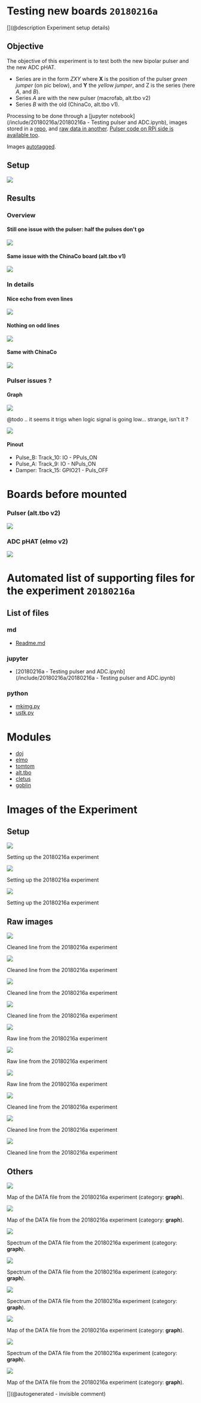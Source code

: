 # Testing new boards `20180216a`

[](@description Experiment setup details)

## Objective

The objective of this experiment is to test both the new bipolar pulser and the new ADC pHAT.

* Series are in the form _ZXY_ where __X__ is the position of the pulser _green jumper_ (on pic below), and __Y__ the _yellow jumper_, and Z is the series (here _A_, and _B_).
* Series _A_ are with the new pulser (macrofab, alt.tbo v2)
* Series _B_ with the old (ChinaCo, alt.tbo v1).

Processing to be done through a [jupyter notebook](/include/20180216a/20180216a - Testing pulser and ADC.ipynb), images stored in a [repo](/include/20180216a/lines/), and [raw data in another](/include/20180216a/data/). [Pulser code on RPi side is available too](/include/20180216a/RPiPulserModule.c).

Images [autotagged](/include/20180216a/mkimg.py).

## Setup 

![](/include/20180216a/images/setup.jpg)

## Results

### Overview

#### Still one issue with the pulser: half the pulses don't go

![](/include/20180216a/lines/A22_clean_line7sample.jpg) 
 
#### Same issue with the ChinaCo board (alt.tbo v1)

![](/include/20180216a/lines/B33_clean_line7sample.jpg)

### In details

#### Nice echo from even lines

![](/include/20180216a/lines/A33_clean_line2sample.jpg)

#### Nothing on odd lines

![](/include/20180216a/lines/A33_clean_line3sample.jpg)

#### Same with ChinaCo

![](/include/20180216a/lines/B33_clean_line7sample.jpg)


### Pulser issues ?

#### Graph

![](/retired/alt.tbo/20171028a/images/pulser_diods.png)

@todo .. it seems it trigs when logic signal is going low... strange, isn't it ?

![](/retired/alt.tbo/20171028a/images/logic.png)

#### Pinout

* Pulse_B: Track_10: IO - PPuls_ON 
* Pulse_A: Track_9: IO - NPuls_ON
* Damper: Track_15: GPIO21 - Puls_OFF


# Boards before mounted

### Pulser (alt.tbo v2)

![](/include/20180216a/images/IMG_20180217_182359.jpg)

### ADC pHAT (elmo v2)

![](/include/20180216a/images/IMG_20180217_182252.jpg)


# Automated list of supporting files for the __experiment `20180216a`__

## List of files

### md

* [Readme.md](/include/20180216a/Readme.md)


### jupyter

* [20180216a - Testing pulser and ADC.ipynb](/include/20180216a/20180216a - Testing pulser and ADC.ipynb)


### python

* [mkimg.py](/include/20180216a/mkimg.py)
* [ustk.py](/include/20180216a/ustk.py)





# Modules

* [doj](/doj/)
* [elmo](/elmo/)
* [tomtom](/retired/tomtom/)
* [alt.tbo](/retired/alt.tbo/)
* [cletus](/retired/cletus/)
* [goblin](/goblin/)




# Images of the Experiment

## Setup

![](/include/20180216a/images/IMG_20180217_182510.jpg)

 Setting up the 20180216a experiment

![](/include/20180216a/images/IMG_20180217_182359.jpg)

 Setting up the 20180216a experiment

![](/include/20180216a/images/IMG_20180217_182252.jpg)

 Setting up the 20180216a experiment

## Raw images

![](/include/20180216a/lines/A33_clean_line2sample.jpg)

Cleaned line from the 20180216a experiment

![](/include/20180216a/lines/A11_clean_line3sample.jpg)

Cleaned line from the 20180216a experiment

![](/include/20180216a/lines/B33_clean_line7sample.jpg)

Cleaned line from the 20180216a experiment

![](/include/20180216a/lines/A33_clean_line3sample.jpg)

Cleaned line from the 20180216a experiment

![](/include/20180216a/lines/A11_line3sample.jpg)

Raw line from the 20180216a experiment

![](/include/20180216a/lines/A33_line2sample.jpg)

Raw line from the 20180216a experiment

![](/include/20180216a/lines/A33_line3sample.jpg)

Raw line from the 20180216a experiment

![](/include/20180216a/lines/A22_clean_line7sample.jpg)

Cleaned line from the 20180216a experiment

![](/include/20180216a/lines/A33_clean_line7sample.jpg)

Cleaned line from the 20180216a experiment

![](/include/20180216a/lines/A11_clean_line7sample.jpg)

Cleaned line from the 20180216a experiment

## Others

![](/include/20180216a/maps/B33.DAT_rawsignal.jpg)

Map of the DATA file from the 20180216a experiment (category: __graph__).

![](/include/20180216a/maps/A33.DAT_rawsignal.jpg)

Map of the DATA file from the 20180216a experiment (category: __graph__).

![](/include/20180216a/maps/A22.DAT_spectrum.jpg)

Spectrum of the DATA file from the 20180216a experiment (category: __graph__).

![](/include/20180216a/maps/A33.DAT_spectrum.jpg)

Spectrum of the DATA file from the 20180216a experiment (category: __graph__).

![](/include/20180216a/maps/B33.DAT_spectrum.jpg)

Spectrum of the DATA file from the 20180216a experiment (category: __graph__).

![](/include/20180216a/maps/A22.DAT_rawsignal.jpg)

Map of the DATA file from the 20180216a experiment (category: __graph__).

![](/include/20180216a/maps/A11.DAT_spectrum.jpg)

Spectrum of the DATA file from the 20180216a experiment (category: __graph__).

![](/include/20180216a/maps/A11.DAT_rawsignal.jpg)

Map of the DATA file from the 20180216a experiment (category: __graph__).










[](@autogenerated - invisible comment)
